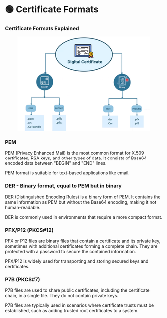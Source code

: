 # 🟢 Certificate Formats

### Certificate Formats Explained

<figure><img src="../.gitbook/assets/image.png" alt=""><figcaption></figcaption></figure>

### **PEM**

PEM (Privacy Enhanced Mail) is the most common format for X.509 certificates, RSA keys, and other types of data. It consists of Base64 encoded data between "BEGIN" and "END" lines.&#x20;

PEM format is suitable for text-based applications like email.

### **DER - Binary format, equal to PEM but in binary**

DER (Distinguished Encoding Rules) is a binary form of PEM. It contains the same information as PEM but without the Base64 encoding, making it not human-readable.&#x20;

DER is commonly used in environments that require a more compact format.

### **PFX/P12 (PKCS#12)**

PFX or P12 files are binary files that contain a certificate and its private key, sometimes with additional certificates forming a complete chain. They are protected with a password to secure the contained information.&#x20;

PFX/P12 is widely used for transporting and storing secured keys and certificates.

### **P7B (PKCS#7)**

P7B files are used to share public certificates, including the certificate chain, in a single file. They do not contain private keys.&#x20;

P7B files are typically used in scenarios where certificate trusts must be established, such as adding trusted root certificates to a system.
